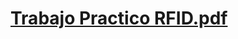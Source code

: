 # [Trabajo Practico RFID.pdf](https://github.com/ISPC-TST-Sensores-y-Actuadores/practica-de-la-8va-semana-grupo-4/files/9894190/Trabajo.Practico.RFID.pdf)
